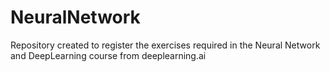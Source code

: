 # NeuralNetwork
Repository created to register the exercises required in the Neural Network and DeepLearning course from deeplearning.ai
